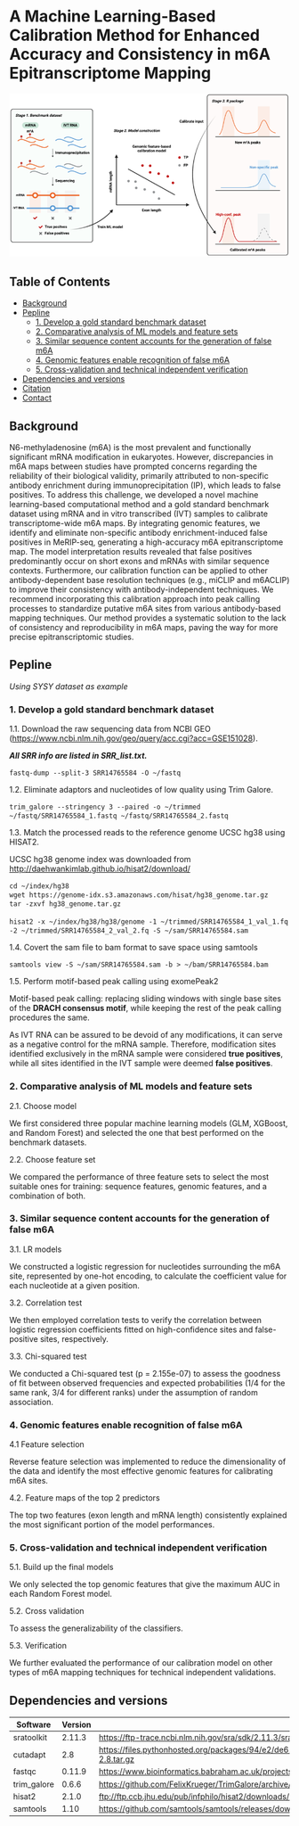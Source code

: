 # A Machine Learning-Based Calibration Method for Enhanced Accuracy and Consistency in m6A Epitranscriptome Mapping

![alt text](./figure/Graphical%20abstract.png "Graphical abstract")

## Table of Contents 
- [Background](#Background)
- [Pepline](#Pepline)
  - [1. Develop a gold standard benchmark dataset](#1-Develop-a-gold-standard-benchmark-dataset)
  - [2. Comparative analysis of ML models and feature sets](#2-Comparative-analysis-of-ML-models-and-feature-sets)
  - [3. Similar sequence content accounts for the generation of false m6A](#3-Similar-sequence-content-accounts-for-the-generation-of-false-m6A)
  - [4. Genomic features enable recognition of false m6A](#4-Genomic-features-enable-recognition-of-false-m6A)
  - [5. Cross-validation and technical independent verification](#5-Cross-validation-and-technical-independent-verification)
- [Dependencies and versions](#Dependencies-and-versions)
- [Citation](#Citation) 
- [Contact](#Contact) 


## Background
N6-methyladenosine (m6A) is the most prevalent and functionally significant mRNA modification in eukaryotes. However, discrepancies in m6A maps between studies have prompted concerns regarding the reliability of their biological validity, primarily attributed to non-specific antibody enrichment during immunoprecipitation (IP), which leads to false positives. To address this challenge, we developed a novel machine learning-based computational method and a gold standard benchmark dataset using mRNA and in vitro transcribed (IVT) samples to calibrate transcriptome-wide m6A maps. By integrating genomic features, we identify and eliminate non-specific antibody enrichment-induced false positives in MeRIP-seq, generating a high-accuracy m6A epitranscriptome map. The model interpretation results revealed that false positives predominantly occur on short exons and mRNAs with similar sequence contexts. Furthermore, our calibration function can be applied to other antibody-dependent base resolution techniques (e.g., miCLIP and m6ACLIP) to improve their consistency with antibody-independent techniques. We recommend incorporating this calibration approach into peak calling processes to standardize putative m6A sites from various antibody-based mapping techniques. Our method provides a systematic solution to the lack of consistency and reproducibility in m6A maps, paving the way for more precise epitranscriptomic studies.

## Pepline 
*Using SYSY dataset as example*

### 1. Develop a gold standard benchmark dataset

1.1. Download the raw sequencing data from NCBI GEO (https://www.ncbi.nlm.nih.gov/geo/query/acc.cgi?acc=GSE151028).

__*All SRR info are listed in SRR_list.txt.*__

```{bash}
fastq-dump --split-3 SRR14765584 -O ~/fastq
```

1.2. Eliminate adaptors and nucleotides of low quality using Trim Galore.
```{bash}
trim_galore --stringency 3 --paired -o ~/trimmed ~/fastq/SRR14765584_1.fastq ~/fastq/SRR14765584_2.fastq
```

1.3. Match the processed reads to the reference genome UCSC hg38 using HISAT2.

UCSC hg38 genome index was downloaded from http://daehwankimlab.github.io/hisat2/download/

```{bash}
cd ~/index/hg38
wget https://genome-idx.s3.amazonaws.com/hisat/hg38_genome.tar.gz
tar -zxvf hg38_genome.tar.gz

hisat2 -x ~/index/hg38/hg38/genome -1 ~/trimmed/SRR14765584_1_val_1.fq -2 ~/trimmed/SRR14765584_2_val_2.fq -S ~/sam/SRR14765584.sam
```

1.4. Covert the sam file to bam format to save space using samtools
```{bash}
samtools view -S ~/sam/SRR14765584.sam -b > ~/bam/SRR14765584.bam
```

1.5. Perform motif-based peak calling using exomePeak2

Motif-based peak calling: replacing sliding windows with single base sites of the **DRACH consensus motif**, while keeping the rest of the peak calling procedures the same.

As IVT RNA can be assured to be devoid of any modifications, it can serve as a negative control for the mRNA sample. Therefore, modification sites identified exclusively in the mRNA sample were considered **true positives**, while all sites identified in the IVT sample were deemed **false positives**.


### 2. Comparative analysis of ML models and feature sets
2.1. Choose model

We first considered three popular machine learning models (GLM, XGBoost, and Random Forest) and selected the one that best performed on the benchmark datasets.

2.2. Choose feature set

We compared the performance of three feature sets to select the most suitable ones for training: sequence features, genomic features, and a combination of both. 


### 3. Similar sequence content accounts for the generation of false m6A
3.1. LR models

We constructed a logistic regression for nucleotides surrounding the m6A site, represented by one-hot encoding, to calculate the coefficient value for each nucleotide at a given position.

3.2. Correlation test

We then employed correlation tests to verify the correlation between logistic regression coefficients fitted on high-confidence sites and false-positive sites, respectively.

3.3. Chi-squared test

We conducted a Chi-squared test (p = 2.155e-07) to assess the goodness of fit between observed frequencies and expected probabilities (1/4 for the same rank, 3/4 for different ranks) under the assumption of random association.

### 4. Genomic features enable recognition of false m6A
4.1 Feature selection

Reverse feature selection was implemented to reduce the dimensionality of the data and identify the most effective genomic features for calibrating m6A sites.

4.2. Feature maps of the top 2 predictors

The top two features (exon length and mRNA length) consistently explained the most significant portion of the model performances.

### 5. Cross-validation and technical independent verification
5.1. Build up the final models

We only selected the top genomic features that give the maximum AUC in each Random Forest model.

5.2. Cross validation

To assess the generalizability of the classifiers.

5.3. Verification

We further evaluated the performance of our calibration model on other types of m6A mapping techniques for technical independent validations. 



## Dependencies and versions

Software | Version | Link
--- | --- | ---
sratoolkit | 2.11.3 | https://ftp-trace.ncbi.nlm.nih.gov/sra/sdk/2.11.3/sratoolkit.2.11.3-ubuntu64.tar.gz
cutadapt | 2.8 | https://files.pythonhosted.org/packages/94/e2/de61c38fbe04933045287fc27bfb56eebc388b16ee8e815ef6bf9f68b4ad/cutadapt-2.8.tar.gz
fastqc | 0.11.9 | https://www.bioinformatics.babraham.ac.uk/projects/fastqc/fastqc_v0.11.9.zip
trim_galore | 0.6.6 | https://github.com/FelixKrueger/TrimGalore/archive/0.6.6.tar.gz
hisat2 | 2.1.0 | ftp://ftp.ccb.jhu.edu/pub/infphilo/hisat2/downloads/hisat2-2.1.0-Linux_x86_64.zip
samtools | 1.10 | https://github.com/samtools/samtools/releases/download/1.10/samtools-1.10.tar.bz2


